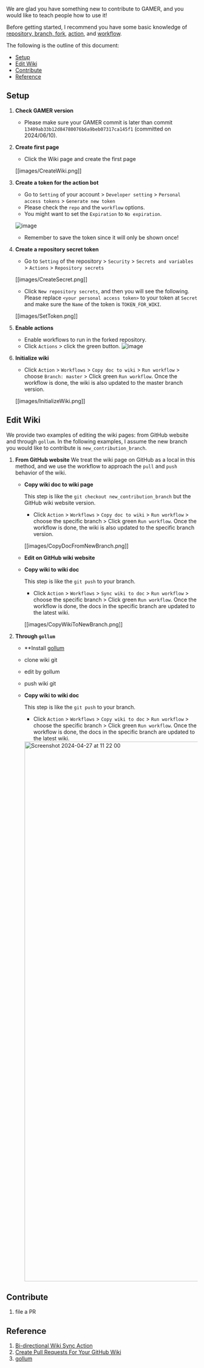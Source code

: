 We are glad you have something new to contribute to GAMER, and you would like to teach people how to use it!

Before getting started, I recommend you have some basic knowledge of [repository, branch, fork](https://docs.github.com/en/repositories/creating-and-managing-repositories/about-repositories), [action](https://docs.github.com/en/actions), and [workflow](https://docs.github.com/en/actions/using-workflows).

The following is the outline of this document:
* [Setup]()
* [Edit Wiki]()
* [Contribute]()
* [Reference]()

## Setup
1. **Check GAMER version**
   * Please make sure your GAMER commit is later than commit `13409ab33b12d84780076b6a9beb07317ca145f1` (committed on 2024/06/10).

1. **Create first page**
   * Click the Wiki page and create the first page

   [[images/CreateWiki.png]]

1. **Create a token for the action bot**
   * Go to `Setting` of your account > `Developer setting` > `Personal access tokens` > `Generate new token`
   * Please check the `repo` and the `workflow` options.
   * You might want to set the `Expiration` to `No expiration`.

   ![image](https://github.com/ChunYen-Chen/CheckNode/assets/70311975/5e19015d-5ebb-46b6-9a7c-eb3fff298527)

   * Remember to save the token since it will only be shown once!

1. **Create a repository secret token**
   * Go to `Setting` of the repository > `Security` > `Secrets and variables` > `Actions` > `Repository secrets`
   
   [[images/CreateSecret.png]]

   * Click `New repository secrets`, and then you will see the following. Please replace `<your personal access token>` to your token at `Secret` and make sure the `Name` of the token is `TOKEN_FOR_WIKI`. 

   [[images/SetToken.png]]

1. **Enable actions**
   * Enable workflows to run in the forked repository.
   * Click `Actions` > click the green button.
   ![image](https://github.com/ChunYen-Chen/CheckNode/assets/70311975/9e58d4a8-3248-4ceb-81ff-276a6943149d)

1. **Initialize wiki**
   * Click `Action` > `Workflows` > `Copy doc to wiki` > `Run workflow` > choose `Branch: master` > Click green `Run workflow`. Once the workflow is done, the wiki is also updated to the master branch version.

   [[images/InitializeWiki.png]]

## Edit Wiki
We provide two examples of editing the wiki pages: from GitHub website and through `gollum`. In the following examples, I assume the new branch you would like to contribute is `new_contribution_branch`.
1. **From GitHub website**
   We treat the wiki page on GitHub as a local in this method, and we use the workflow to approach the `pull` and `push` behavior of the wiki.
   - **Copy wiki doc to wiki page**

     This step is like the `git checkout new_contribution_branch` but the GitHub wiki website version. 
     * Click `Action` > `Workflows` > `Copy doc to wiki` > `Run workflow` > choose the specific branch > Click green `Run workflow`. Once the workflow is done, the wiki is also updated to the specific branch version.

      [[images/CopyDocFromNewBranch.png]]

   - **Edit on GitHub wiki website**
   - **Copy wiki to wiki doc**

     This step is like the `git push` to your branch.
     * Click `Action` > `Workflows` > `Sync wiki to doc` > `Run workflow` > choose the specific branch > Click green `Run workflow`. Once the workflow is done, the docs in the specific branch are updated to the latest wiki.

      [[images/CopyWikiToNewBranch.png]]

1. **Through `gollum`**
   - **Install [gollum](https://github.com/gollum/gollum)
   - clone wiki git
   - edit by gollum
   - push wiki git
   - **Copy wiki to wiki doc**

     This step is like the `git push` to your branch.
     * Click `Action` > `Workflows` > `Copy wiki to doc` > `Run workflow` > choose the specific branch > Click green `Run workflow`. Once the workflow is done, the docs in the specific branch are updated to the latest wiki.

     <img width="1416" alt="Screenshot 2024-04-27 at 11 22 00" src="https://github.com/ChunYen-Chen/CheckNode/assets/70311975/1d5482a2-8c33-41ee-bd2b-f7119924db81">

## Contribute
   1. file a PR

## Reference
1. [Bi-directional Wiki Sync Action](https://github.com/marketplace/actions/bi-directional-wiki-sync-action)
1. [Create Pull Requests For Your GitHub Wiki](https://nimblehq.co/blog/create-github-wiki-pull-request)
1. [gollum](https://github.com/gollum/gollum)
